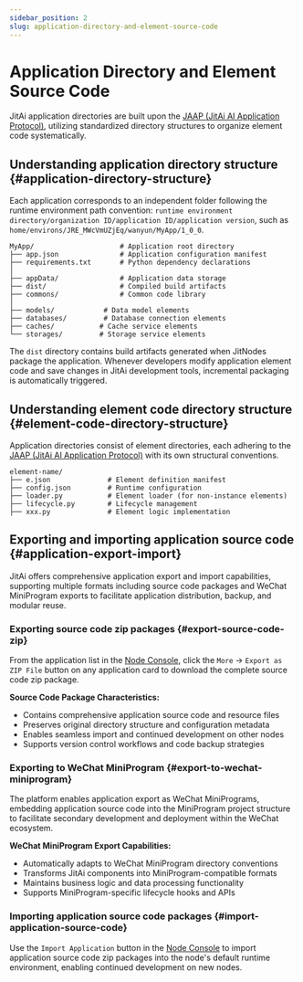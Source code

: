 ```yaml
---
sidebar_position: 2
slug: application-directory-and-element-source-code
---
```


# Application Directory and Element Source Code

JitAi application directories are built upon the [JAAP (JitAi AI Application Protocol)](../../reference/runtime-platform/JAAP), utilizing standardized directory structures to organize element code systematically.

## Understanding application directory structure {#application-directory-structure}

Each application corresponds to an independent folder following the runtime environment path convention: `runtime environment directory/organization ID/application ID/application version`, such as `home/environs/JRE_MWcVmUZjEq/wanyun/MyApp/1_0_0`.

```plaintext title="Standard Directory Structure Example"
MyApp/                     # Application root directory
├── app.json               # Application configuration manifest
├── requirements.txt       # Python dependency declarations
│
├── appData/               # Application data storage
├── dist/                  # Compiled build artifacts
├── commons/               # Common code library
│
├── models/            # Data model elements
├── databases/         # Database connection elements
├── caches/           # Cache service elements
└── storages/         # Storage service elements
```

The `dist` directory contains build artifacts generated when JitNodes package the application. Whenever developers modify application element code and save changes in JitAi development tools, incremental packaging is automatically triggered.

## Understanding element code directory structure {#element-code-directory-structure}

Application directories consist of element directories, each adhering to the [JAAP (JitAi AI Application Protocol)](../../reference/runtime-platform/JAAP) with its own structural conventions.

```plaintext title="Standard Element Directory Structure"
element-name/
├── e.json              # Element definition manifest
├── config.json         # Runtime configuration
├── loader.py           # Element loader (for non-instance elements)
├── lifecycle.py        # Lifecycle management
├── xxx.py              # Element logic implementation
```

## Exporting and importing application source code {#application-export-import}

JitAi offers comprehensive application export and import capabilities, supporting multiple formats including source code packages and WeChat MiniProgram exports to facilitate application distribution, backup, and modular reuse.

### Exporting source code zip packages {#export-source-code-zip}

From the application list in the [Node Console](../creating-and-publishing-applications/runtime-environment-management#node-local-default-runtime-environment), click the `More` → `Export as ZIP File` button on any application card to download the complete source code zip package.

**Source Code Package Characteristics:**
- Contains comprehensive application source code and resource files
- Preserves original directory structure and configuration metadata
- Enables seamless import and continued development on other nodes
- Supports version control workflows and code backup strategies

### Exporting to WeChat MiniProgram {#export-to-wechat-miniprogram}

The platform enables application export as WeChat MiniPrograms, embedding application source code into the MiniProgram project structure to facilitate secondary development and deployment within the WeChat ecosystem.

**WeChat MiniProgram Export Capabilities:**
- Automatically adapts to WeChat MiniProgram directory conventions
- Transforms JitAi components into MiniProgram-compatible formats
- Maintains business logic and data processing functionality
- Supports MiniProgram-specific lifecycle hooks and APIs

### Importing application source code packages {#import-application-source-code}

Use the `Import Application` button in the [Node Console](../creating-and-publishing-applications/runtime-environment-management#node-local-default-runtime-environment) to import application source code zip packages into the node's default runtime environment, enabling continued development on new nodes.
